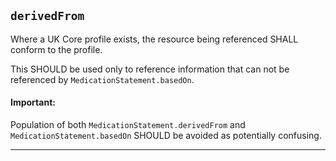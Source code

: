 ## `derivedFrom`

Where a UK Core profile exists, the resource being referenced SHALL conform to the profile.

This SHOULD be used only to reference information that can not be referenced by `MedicationStatement.basedOn`. 

<div markdown="span" class="alert alert-warning" role="alert"><h4><i class="fa fa-info-circle"></i> Important:</h4>
Population of both <code>MedicationStatement.derivedFrom</code> and <code>MedicationStatement.basedOn</code> SHOULD be avoided as potentially confusing. 
</div>

---
